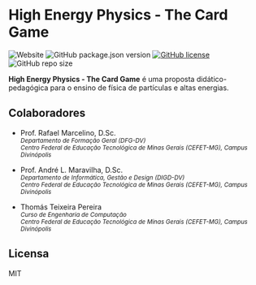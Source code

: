 # High Energy Physics - The Card Game

![Website](https://img.shields.io/website?label=status&url=https%3A%2F%2Fhep-game.github.io%2F) 
![GitHub package.json version](https://img.shields.io/github/package-json/v/hep-game/hep-game.github.io) 
[![GitHub license](https://img.shields.io/github/license/hep-game/hep-game.github.io)](https://github.com/hep-game/hep-game.github.io/blob/master/LICENSE) 
![GitHub repo size](https://img.shields.io/github/repo-size/hep-game/hep-game.github.io) 

**High Energy Physics - The Card Game** é uma proposta didático-pedagógica para o ensino de física de partículas e altas energias.


## Colaboradores

- Prof. Rafael Marcelino, D.Sc.  
  <small>
  *Departamento de Formação Geral (DFG-DV)*  
  *Centro Federal de Educação Tecnológica de Minas Gerais (CEFET-MG), Campus Divinópolis*
  </small>  

- Prof. André L. Maravilha, D.Sc.  
  <small>
  *Departamento de Informática, Gestão e Design (DIGD-DV)*  
  *Centro Federal de Educação Tecnológica de Minas Gerais (CEFET-MG), Campus Divinópolis*
  </small>  
  
- Thomás Teixeira Pereira  
  <small>
  *Curso de Engenharia de Computação*  
  *Centro Federal de Educação Tecnológica de Minas Gerais (CEFET-MG), Campus Divinópolis*
  </small>  


## Licensa
MIT
